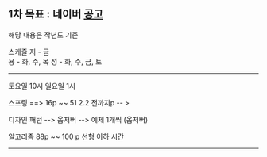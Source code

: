 

## 1차 목표 : 네이버  [공고](https://recruit.navercorp.com/micro/techopen/2022)

해당 내용은 작년도 기준 

스케줄 
지  -   금  
용  -   화, 수, 목 
성  -   화, 수, 금, 토 

----------------------------------------------------------------------------------
토요일 10시 
일요일 1시

스프링 ==> 16p ~~ 51  2.2 전까지p  -- > 

디자인 패턴 --> 옵저버 --> 예제 1개씩 (옵저버)  

알고리즘 88p ~~ 100 p 선형 이하 시간

----------------------------------------------------------------------------------------

